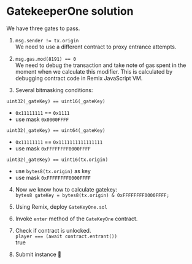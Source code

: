 # GatekeeperOne solution

We have three gates to pass.

1. `msg.sender != tx.origin`  
We need to use a different contract to proxy entrance attempts.  

2. `msg.gas.mod(8191) == 0`  
We need to debug the transaction and take note of gas spent in the moment when we calculate this modifier. This is calculated by debugging contract code in Remix JavaScript VM.  

3. Several bitmasking conditions:  


`uint32(_gateKey) == uint16(_gateKey)`  
- `0x11111111` == `0x1111`  
- use mask `0x0000FFFF`  


`uint32(_gateKey) == uint64(_gateKey)`
- `0x11111111` == `0x1111111111111111`  
- use mask `0xFFFFFFFF0000FFFF`  


`uint32(_gateKey) == uint16(tx.origin)`  
- use `bytes8(tx.origin)` as key  
- use mask `0xFFFFFFFF0000FFFF`  

4. Now we know how to calculate gatekey:  
`bytes8 gateKey = bytes8(tx.origin) & 0xFFFFFFFF0000FFFF;`  

5. Using Remix, deploy `GateKeyOne.sol`  

6. Invoke `enter` method of the `GateKeyOne` contract.

7. Check if contract is unlocked.  
`player === (await contract.entrant())`  
true  

8. Submit instance 🎉   

